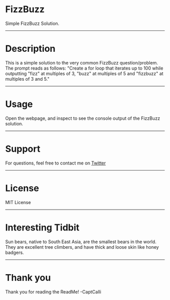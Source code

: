 # FizzBuzz

Simple FizzBuzz Solution. 

---

# Description

This is a simple solution to the very common FizzBuzz question/problem.
The prompt reads as follows: "Create a for loop that iterates up to 100 while outputting "fizz" at multiples of 3, "buzz" at multiples of 5 and "fizzbuzz" at multiples of 3 and 5."


---

# Usage

Open the webpage, and inspect to see the console output of the FizzBuzz solution. 


---

# Support

For questions, feel free to contact me on [Twitter](https://twitter.com/captcalli)

---

# License

MIT License

---

# Interesting Tidbit
 Sun bears, native to South East Asia, are the smallest bears in the world. They are excellent tree climbers, and have thick and loose skin like honey badgers. 

---

# Thank you

Thank you for reading the ReadMe!
-CaptCalli